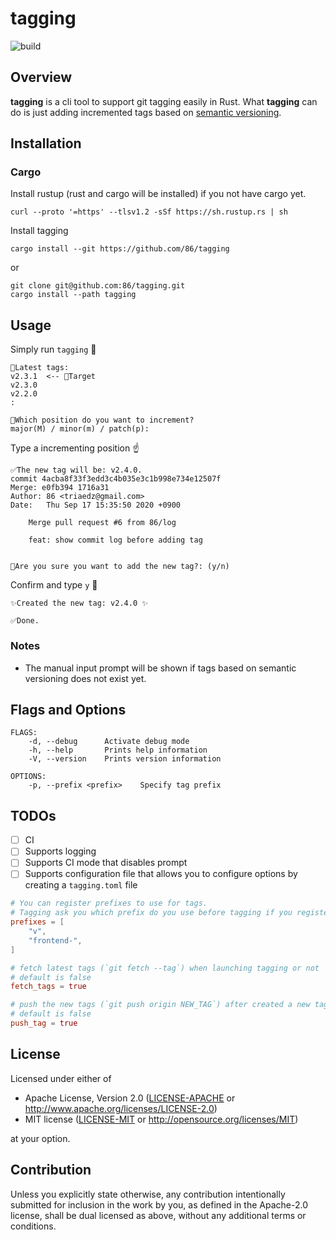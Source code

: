 # tagging

![build](https://github.com/86/tagging/workflows/build/badge.svg)

## Overview

**tagging** is a cli tool to support git tagging easily in Rust.
What **tagging** can do is just adding incremented tags based on [semantic versioning](https://semver.org/).

## Installation

### Cargo

Install rustup (rust and cargo will be installed) if you not have cargo yet.
```
curl --proto '=https' --tlsv1.2 -sSf https://sh.rustup.rs | sh
```

Install tagging
```
cargo install --git https://github.com/86/tagging
```
or
```
git clone git@github.com:86/tagging.git
cargo install --path tagging
```

## Usage

Simply run `tagging` 🏃
```
🔖Latest tags:
v2.3.1  <-- 🎯Target
v2.3.0
v2.2.0
:

🤖Which position do you want to increment?
major(M) / minor(m) / patch(p):
```

Type a incrementing position ☝️
```
✅The new tag will be: v2.4.0.
commit 4acba8f33f3edd3c4b035e3c1b998e734e12507f
Merge: e0fb394 1716a31
Author: 86 <triaedz@gmail.com>
Date:   Thu Sep 17 15:35:50 2020 +0900

    Merge pull request #6 from 86/log
    
    feat: show commit log before adding tag


🤖Are you sure you want to add the new tag?: (y/n)
```

Confirm and type `y` 🚀
```
✨Created the new tag: v2.4.0 ✨

✅Done.
```

### Notes

- The manual input prompt will be shown if tags based on semantic versioning does not exist yet.

## Flags and Options
```
FLAGS:
    -d, --debug      Activate debug mode
    -h, --help       Prints help information
    -V, --version    Prints version information

OPTIONS:
    -p, --prefix <prefix>    Specify tag prefix
```

## TODOs
- [ ] CI
- [ ] Supports logging
- [ ] Supports CI mode that disables prompt
- [ ] Supports configuration file that allows you to configure options by creating a `tagging.toml` file
```toml
# You can register prefixes to use for tags.
# Tagging ask you which prefix do you use before tagging if you registered them.
prefixes = [
    "v",
    "frontend-",
]

# fetch latest tags (`git fetch --tag`) when launching tagging or not
# default is false
fetch_tags = true

# push the new tags (`git push origin NEW_TAG`) after created a new tag or not
# default is false
push_tag = true
```

## License

Licensed under either of

 * Apache License, Version 2.0
   ([LICENSE-APACHE](LICENSE-APACHE) or http://www.apache.org/licenses/LICENSE-2.0)
 * MIT license
   ([LICENSE-MIT](LICENSE-MIT) or http://opensource.org/licenses/MIT)

at your option.

## Contribution

Unless you explicitly state otherwise, any contribution intentionally submitted
for inclusion in the work by you, as defined in the Apache-2.0 license, shall be
dual licensed as above, without any additional terms or conditions.

